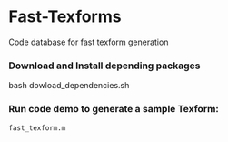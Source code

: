 # Fast-Texforms

Code database for fast texform generation

### Download and Install depending packages

bash dowload_dependencies.sh

### Run code demo to generate a sample Texform:

```
fast_texform.m 
```
